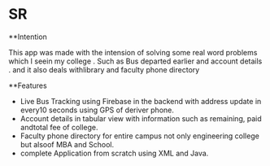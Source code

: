 # SR

**Intention

This app was made with the intension of solving some real word problems which I seein my college . Such as Bus departed earlier and account details . and it also deals withlibrary and faculty phone directory

**Features

* Live Bus Tracking using Firebase in the backend with address update in every10 seconds using GPS of deriver phone.
* Account details in tabular view with information such as remaining, paid andtotal fee of college. 
* Faculty phone directory for entire campus not only engineering college but alsoof MBA and School.
* complete Application from scratch using XML and Java.
